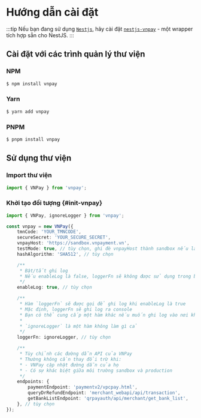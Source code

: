 # Hướng dẫn cài đặt

:::tip
Nếu bạn đang sử dụng [`Nestjs`](https://docs.nestjs.com), hãy cài đặt [`nestjs-vnpay`](https://github.com/lehuygiang28/nestjs-vnpay) - một wrapper tích hợp sẵn cho NestJS.
:::

## Cài đặt với các trình quản lý thư viện

### NPM

```bash
$ npm install vnpay
```

### Yarn

```bash
$ yarn add vnpay
```

### PNPM

```bash
$ pnpm install vnpay
```

## Sử dụng thư viện

### Import thư viện

```typescript
import { VNPay } from 'vnpay';
```

### Khởi tạo đối tượng {#init-vnpay}

```typescript
import { VNPay, ignoreLogger } from 'vnpay';

const vnpay = new VNPay({
    tmnCode: 'YOUR_TMNCODE',
    secureSecret: 'YOUR_SECURE_SECRET',
    vnpayHost: 'https://sandbox.vnpayment.vn',
    testMode: true, // tùy chọn, ghi đè vnpayHost thành sandbox nếu là true
    hashAlgorithm: 'SHA512', // tùy chọn

    /**
     * Bật/tắt ghi log
     * Nếu enableLog là false, loggerFn sẽ không được sử dụng trong bất kỳ phương thức nào
     */
    enableLog: true, // tùy chọn

    /**
     * Hàm `loggerFn` sẽ được gọi để ghi log khi enableLog là true
     * Mặc định, loggerFn sẽ ghi log ra console
     * Bạn có thể cung cấp một hàm khác nếu muốn ghi log vào nơi khác
     *
     * `ignoreLogger` là một hàm không làm gì cả
     */
    loggerFn: ignoreLogger, // tùy chọn

    /**
     * Tùy chỉnh các đường dẫn API của VNPay
     * Thường không cần thay đổi trừ khi:
     * - VNPay cập nhật đường dẫn của họ
     * - Có sự khác biệt giữa môi trường sandbox và production
     */
    endpoints: {
        paymentEndpoint: 'paymentv2/vpcpay.html',
        queryDrRefundEndpoint: 'merchant_webapi/api/transaction',
        getBankListEndpoint: 'qrpayauth/api/merchant/get_bank_list',
    }, // tùy chọn
});
```
